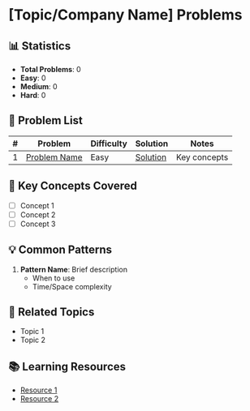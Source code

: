 # [Topic/Company Name] Problems

## 📊 Statistics
- **Total Problems**: 0
- **Easy**: 0
- **Medium**: 0  
- **Hard**: 0

## 📝 Problem List

| # | Problem | Difficulty | Solution | Notes |
|---|---------|------------|----------|-------|
| 1 | [Problem Name](link) | Easy | [Solution](file.cpp) | Key concepts |

## 🎯 Key Concepts Covered

- [ ] Concept 1
- [ ] Concept 2
- [ ] Concept 3

## 💡 Common Patterns

1. **Pattern Name**: Brief description
   - When to use
   - Time/Space complexity

## 🔗 Related Topics

- Topic 1
- Topic 2

## 📚 Learning Resources

- [Resource 1](link)
- [Resource 2](link) 
